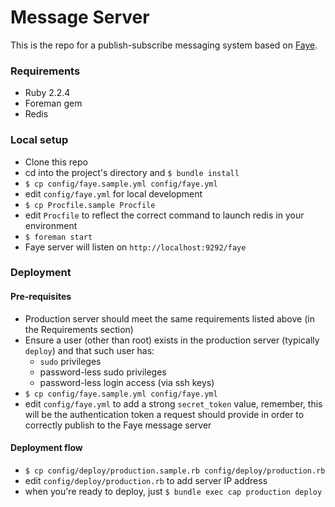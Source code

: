 # Message Server

This is the repo for a publish-subscribe messaging system based on
[Faye](http://faye.jcoglan.com/).

### Requirements

* Ruby 2.2.4
* Foreman gem
* Redis

### Local setup

* Clone this repo
* cd into the project's directory and `$ bundle install`
* `$ cp config/faye.sample.yml config/faye.yml`
* edit `config/faye.yml` for local development
* `$ cp Procfile.sample Procfile`
* edit `Procfile` to reflect the correct command to launch redis in your environment
* `$ foreman start`
* Faye server will listen on `http://localhost:9292/faye`

### Deployment

#### Pre-requisites

* Production server should meet the same requirements listed above
(in the Requirements section)
* Ensure a user (other than root) exists in the production server (typically
`deploy`) and that such user has:
  * `sudo` privileges
  * password-less sudo privileges
  * password-less login access (via ssh keys)
* `$ cp config/faye.sample.yml config/faye.yml`
* edit `config/faye.yml` to add a strong `secret_token` value, remember, this
will be the authentication token a request should provide in order to correctly
publish to the Faye message server

#### Deployment flow

* `$ cp config/deploy/production.sample.rb config/deploy/production.rb`
* edit `config/deploy/production.rb` to add server IP address
* when you're ready to deploy, just `$ bundle exec cap production deploy`
